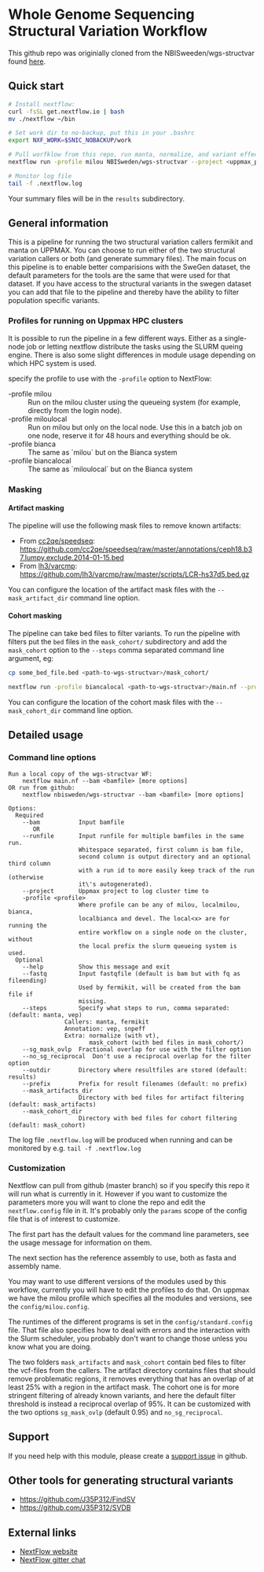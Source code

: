 # Whole Genome Sequencing Structural Variation Workflow

This github repo was originially cloned from the NBISweeden/wgs-structvar found [here](https://github.com/NBISweden/wgs-structvar.git).


## Quick start

```bash
# Install nextflow:
curl -fsSL get.nextflow.io | bash
mv ./nextflow ~/bin

# Set work dir to no-backup, put this in your .bashrc
export NXF_WORK=$SNIC_NOBACKUP/work

# Pull worfklow from this repo, run manta, normalize, and variant effect predictor:
nextflow run -profile milou NBISweden/wgs-structvar --project <uppmax_project_id> --bam <bamfile.bam> --steps manta,normalize,vep

# Monitor log file
tail -f .nextflow.log
```

Your summary files will be in the `results` subdirectory.


## General information

This is a pipeline for running the two structural variation callers fermikit
and manta on UPPMAX.
You can choose to run either of the two structural variation callers or both
(and generate summary files).
The main focus on this pipeline is to enable better comparisions with the
SweGen dataset, the default parameters for the tools are the same that were
used for that dataset. If you have access to the structural variants in the
swegen dataset you can add that file to the pipeline and thereby have the
ability to filter population specific variants.

### Profiles for running on Uppmax HPC clusters

It is possible to run the pipeline in a few different ways. Either as a
single-node job or letting nextflow distribute the tasks using the SLURM
queing engine. There is also some slight differences in module usage depending
on which HPC system is used.

specify the profile to use with the `-profile` option to NextFlow:

<dl>
  <dt>-profile milou</dt>
  <dd>Run on the milou cluster using the queueing system (for example,
  directly from the login node).
  <dt>-profile miloulocal</dt>
  <dd>Run on milou but only on the local node. Use this in a batch job on one
  node, reserve it for 48 hours and everything should be ok.
  <dt>-profile bianca</dt>
  <dd>The same as `milou` but on the Bianca system</dd>
  <dt>-profile biancalocal</dt>
  <dd>The same as `miloulocal` but on the Bianca system</dd>
</dl>


### Masking

#### Artifact masking

The pipeline will use the following mask files to remove known artifacts:

* From [cc2qe/speedseq](https://github.com/cc2qe/speedseq): https://github.com/cc2qe/speedseq/raw/master/annotations/ceph18.b37.lumpy.exclude.2014-01-15.bed
* From [lh3/varcmp](https://github.com/lh3/varcmp): https://github.com/lh3/varcmp/raw/master/scripts/LCR-hs37d5.bed.gz

You can configure the location of the artifact mask files with the
`--mask_artifact_dir` command line option.


#### Cohort masking

The pipeline can take bed files to filter variants. To run the pipeline with
filters put the `bed` files in the `mask_cohort/` subdirectory and add the
`mask_cohort` option to the `--steps` comma separated command line argument, eg:

```bash
cp some_bed_file.bed <path-to-wgs-structvar>/mask_cohort/

nextflow run -profile biancalocal <path-to-wgs-structvar>/main.nf --project <uppmax_project_id> --bam <bamfile.bam> --steps manta,normalize,vep,mask_cohort
```

You can configure the location of the cohort mask files with the
`--mask_cohort_dir` command line option.

## Detailed usage

### Command line options

```
Run a local copy of the wgs-structvar WF:
    nextflow main.nf --bam <bamfile> [more options]
OR run from github:
    nextflow nbisweden/wgs-structvar --bam <bamfile> [more options]

Options:
  Required
    --bam           Input bamfile
       OR
    --runfile       Input runfile for multiple bamfiles in the same run.
                    Whitespace separated, first column is bam file,
                    second column is output directory and an optional third column
                    with a run id to more easily keep track of the run (otherwise
                    it\'s autogenerated).
    --project       Uppmax project to log cluster time to
    -profile <profile>
                    Where profile can be any of milou, localmilou, bianca,
                    localbianca and devel. The local<x> are for running the
                    entire workflow on a single node on the cluster, without
                    the local prefix the slurm queueing system is used.
  Optional
    --help          Show this message and exit
    --fastq         Input fastqfile (default is bam but with fq as fileending)
                    Used by fermikit, will be created from the bam file if
                    missing.
    --steps         Specify what steps to run, comma separated: (default: manta, vep)
                Callers: manta, fermikit
                Annotation: vep, snpeff
                Extra: normalize (with vt),
                       mask_cohort (with bed files in mask_cohort/)
    --sg_mask_ovlp  Fractional overlap for use with the filter option
    --no_sg_reciprocal  Don't use a reciprocal overlap for the filter option
    --outdir        Directory where resultfiles are stored (default: results)
    --prefix        Prefix for result filenames (default: no prefix)
    --mask_artifacts_dir
                    Directory with bed files for artifact filtering (default: mask_artifacts)
    --mask_cohort_dir
                    Directory with bed files for cohort filtering (default: mask_cohort)
```

The log file `.nextflow.log` will be produced when running and can be monitored
by e.g. `tail -f .nextflow.log`


### Customization

Nextflow can pull from github (master branch) so if you specify this repo it will run
what is currently in it. However if you want to customize the parameters more you will
want to clone the repo and edit the `nextflow.config` file in it.
It's probably only the `params` scope of the config file that is of interest
to customize.

The first part has the default values for the command line parameters, see the
usage message for information on them.

The next section has the reference assembly to use, both as fasta and assembly
name.

You may want to use different versions of the modules used by this workflow,
currently you will have to edit the profiles to do that. On uppmax we have the
milou profile which specifies all the modules and versions, see the
`config/milou.config`.

The runtimes of the different programs is set in the `config/standard.config`
file. That file also specifies how to deal with errors and the interaction
with the Slurm scheduler, you probably don't want to change those unless you
know what you are doing.

The two folders `mask_artifacts` and `mask_cohort` contain bed files to
filter the vcf-files from the callers. The artifact directory contains files
that should remove problematic regions, it removes everything that has an
overlap of at least 25% with a region in the artifact mask. The cohort one is
for more stringent filtering of already known variants, and here the default
filter threshold is instead a reciprocal overlap of 95%. It can be customized
with the two options `sg_mask_ovlp` (default 0.95) and `no_sg_reciprocal`.


## Support

If you need help with this module, please create a [support issue](https://github.com/NBISweden/wgs-structvar/issues/new?title=Support&body=Describe%20your%20error%20here.%0A%0AInclude%20as%20much%20information%20as%20possible,%20especially%20what%20system%20you%20ran%20this%20on,%20the%20.nextflow.log%20and%20the%20terminal%20output%20from%20the%20program.%0A%0ARemember%20that%20this%20is%20a%20public%20form,%20don%27t%20include%20private%20information.) in github.

## Other tools for generating structural variants

- https://github.com/J35P312/FindSV
- https://github.com/J35P312/SVDB


## External links

* [NextFlow website](http://www.nextflow.io)
* [NextFlow gitter chat](https://gitter.im/nextflow-io/nextflow)
